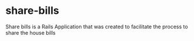 # share-bills
Share bills is a Rails Application that was created to facilitate the process to share the house bills
